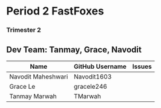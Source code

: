 # Period 2  FastFoxes 
### Trimester 2 


## Dev Team: Tanmay, Grace, Navodit

| Name | GitHub Username | Issues |
| ------------- | ------------- | ------------- |
| Navodit Maheshwari  |  Navodit1603  | |
| Grace Le  | gracele246  | |
| Tanmay Marwah | TMarwah | |


